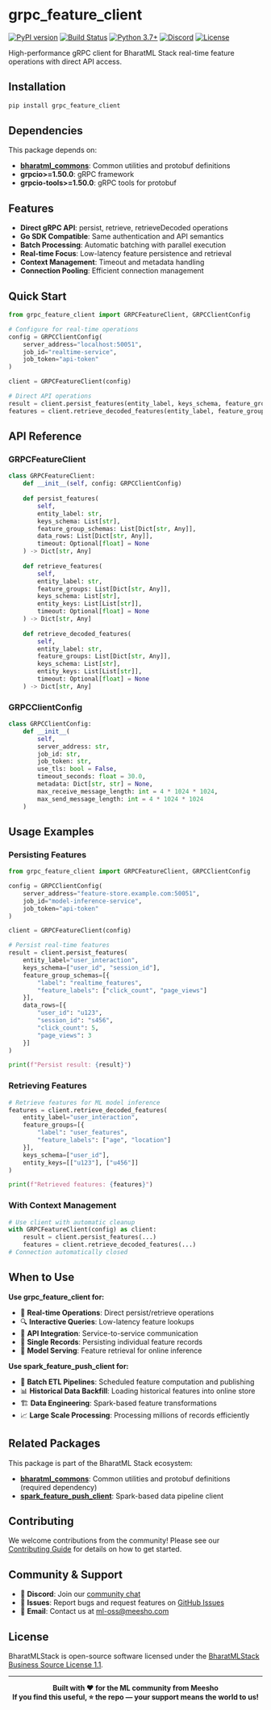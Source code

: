 # grpc_feature_client

[![PyPI version](https://img.shields.io/pypi/v/grpc_feature_client?label=pypi-package&color=light%20green)](https://badge.fury.io/py/grpc_feature_client)
[![Build Status](https://github.com/Meesho/BharatMLStack/actions/workflows/py-sdk.yml/badge.svg)](https://github.com/Meesho/BharatMLStack/actions/workflows/py-sdk.yml)
[![Python 3.7+](https://img.shields.io/badge/python-3.7+-blue.svg)](https://www.python.org/downloads/)
[![Discord](https://img.shields.io/badge/Discord-Join%20Chat-7289da?style=flat&logo=discord&logoColor=white)](https://discord.gg/XkT7XsV2AU)
[![License](https://img.shields.io/badge/License-BharatMLStack%20BSL%201.1-blue.svg)](https://github.com/Meesho/BharatMLStack/blob/main/LICENSE.md)

High-performance gRPC client for BharatML Stack real-time feature operations with direct API access.

## Installation

```bash
pip install grpc_feature_client
```

## Dependencies

This package depends on:
- **[bharatml_commons](https://pypi.org/project/bharatml_commons/)**: Common utilities and protobuf definitions
- **grpcio>=1.50.0**: gRPC framework
- **grpcio-tools>=1.50.0**: gRPC tools for protobuf

## Features

- **Direct gRPC API**: persist, retrieve, retrieveDecoded operations
- **Go SDK Compatible**: Same authentication and API semantics
- **Batch Processing**: Automatic batching with parallel execution
- **Real-time Focus**: Low-latency feature persistence and retrieval
- **Context Management**: Timeout and metadata handling
- **Connection Pooling**: Efficient connection management

## Quick Start

```python
from grpc_feature_client import GRPCFeatureClient, GRPCClientConfig

# Configure for real-time operations
config = GRPCClientConfig(
    server_address="localhost:50051",
    job_id="realtime-service",
    job_token="api-token"
)

client = GRPCFeatureClient(config)

# Direct API operations
result = client.persist_features(entity_label, keys_schema, feature_groups, data)
features = client.retrieve_decoded_features(entity_label, feature_groups, keys, entity_keys)
```

## API Reference

### GRPCFeatureClient

```python
class GRPCFeatureClient:
    def __init__(self, config: GRPCClientConfig)
    
    def persist_features(
        self,
        entity_label: str,
        keys_schema: List[str],
        feature_group_schemas: List[Dict[str, Any]],
        data_rows: List[Dict[str, Any]],
        timeout: Optional[float] = None
    ) -> Dict[str, Any]
    
    def retrieve_features(
        self,
        entity_label: str,
        feature_groups: List[Dict[str, Any]],
        keys_schema: List[str],
        entity_keys: List[List[str]],
        timeout: Optional[float] = None
    ) -> Dict[str, Any]
    
    def retrieve_decoded_features(
        self,
        entity_label: str,
        feature_groups: List[Dict[str, Any]],
        keys_schema: List[str],
        entity_keys: List[List[str]],
        timeout: Optional[float] = None
    ) -> Dict[str, Any]
```

### GRPCClientConfig

```python
class GRPCClientConfig:
    def __init__(
        self,
        server_address: str,
        job_id: str,
        job_token: str,
        use_tls: bool = False,
        timeout_seconds: float = 30.0,
        metadata: Dict[str, str] = None,
        max_receive_message_length: int = 4 * 1024 * 1024,
        max_send_message_length: int = 4 * 1024 * 1024
    )
```

## Usage Examples

### Persisting Features

```python
from grpc_feature_client import GRPCFeatureClient, GRPCClientConfig

config = GRPCClientConfig(
    server_address="feature-store.example.com:50051",
    job_id="model-inference-service",
    job_token="api-token"
)

client = GRPCFeatureClient(config)

# Persist real-time features
result = client.persist_features(
    entity_label="user_interaction",
    keys_schema=["user_id", "session_id"],
    feature_group_schemas=[{
        "label": "realtime_features",
        "feature_labels": ["click_count", "page_views"]
    }],
    data_rows=[{
        "user_id": "u123",
        "session_id": "s456",
        "click_count": 5,
        "page_views": 3
    }]
)

print(f"Persist result: {result}")
```

### Retrieving Features

```python
# Retrieve features for ML model inference
features = client.retrieve_decoded_features(
    entity_label="user_interaction",
    feature_groups=[{
        "label": "user_features",
        "feature_labels": ["age", "location"]
    }],
    keys_schema=["user_id"],
    entity_keys=[["u123"], ["u456"]]
)

print(f"Retrieved features: {features}")
```

### With Context Management

```python
# Use client with automatic cleanup
with GRPCFeatureClient(config) as client:
    result = client.persist_features(...)
    features = client.retrieve_decoded_features(...)
# Connection automatically closed
```

## When to Use

**Use grpc_feature_client for:**
- 🚀 **Real-time Operations**: Direct persist/retrieve operations
- 🔍 **Interactive Queries**: Low-latency feature lookups
- 🎯 **API Integration**: Service-to-service communication
- 💨 **Single Records**: Persisting individual feature records
- 🔄 **Model Serving**: Feature retrieval for online inference

**Use spark_feature_push_client for:**
- 🔄 **Batch ETL Pipelines**: Scheduled feature computation and publishing
- 📊 **Historical Data Backfill**: Loading historical features into online store
- 🏗️ **Data Engineering**: Spark-based feature transformations
- 📈 **Large Scale Processing**: Processing millions of records efficiently

## Related Packages

This package is part of the BharatML Stack ecosystem:

- **[bharatml_commons](https://pypi.org/project/bharatml_commons/)**: Common utilities and protobuf definitions (required dependency)
- **[spark_feature_push_client](https://pypi.org/project/spark_feature_push_client/)**: Spark-based data pipeline client

## Contributing

We welcome contributions from the community! Please see our [Contributing Guide](CONTRIBUTING.md) for details on how to get started.

## Community & Support

- 💬 **Discord**: Join our [community chat](https://discord.gg/XkT7XsV2AU)
- 🐛 **Issues**: Report bugs and request features on [GitHub Issues](https://github.com/Meesho/BharatMLStack/issues)
- 📧 **Email**: Contact us at [ml-oss@meesho.com](mailto:ml-oss@meesho.com )

## License

BharatMLStack is open-source software licensed under the [BharatMLStack Business Source License 1.1](LICENSE.md).

---

<div align="center">
  <strong>Built with ❤️ for the ML community from Meesho</strong>
</div>
<div align="center">
  <strong>If you find this useful, ⭐️ the repo — your support means the world to us!</strong>
</div>